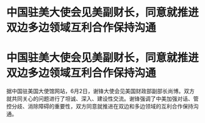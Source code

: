 # 中国驻美大使会见美副财长，同意就推进双边多边领域互利合作保持沟通

# 中国驻美大使会见美副财长，同意就推进双边多边领域互利合作保持沟通

据中国驻美国大使馆网站，6月2日，谢锋大使会见美国财政部副部长尚博。双方就共同关心的问题进行了坦诚、深入、建设性交流。谢锋强调了中美加强对话、管控分歧、消除障碍的重要性，双方同意就推进在双边和多边领域的互利合作保持沟通。

